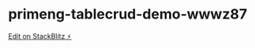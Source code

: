 # primeng-tablecrud-demo-wwwz87

[Edit on StackBlitz ⚡️](https://stackblitz.com/edit/primeng-tablecrud-demo-wwwz87)